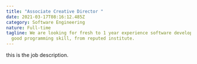 ```yaml
---
title: "Associate Creative Director "
date: 2021-03-17T08:16:12.485Z
category: Software Engineering
nature: Full-time
tagline: We are looking for fresh to 1 year experience software developer with
  good programming skill, from reputed institute.
---
```

this is the job description.